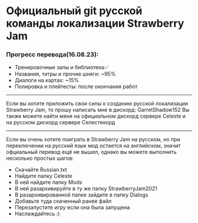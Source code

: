 # Официальный git русской команды локализации Strawberry Jam
### Прогресс перевода\(16.08.23\):
* Тренировочные залы и библиотека✅
* Названия, титры и прочие шняги: ~95%
* Диалоги на картах: ~15%
* Полировка и плейтесты: после окончания работ 
***
Если вы хотите приложить свои силы к созданию русской локализации Strawberry Jam, то прошу написать мне в дискорд: GarretShadow152
Вы также можете найти меня на официальном дискорд сервере Celeste и на русском дискорд сервере Селестекорд
***
Если вы очень хотите поиграть в Strawberry Jam на русском, но при переключении на русский язык мод остается на английском, значит офциальный перевод ещё не вышел, однако вы можете выполнить несколько простых шагов:
* Скачайте Russian.txt
* Найдите папку Celeste
* В ней найдите папку Mods
* В ней разархивируйте в ту же папку StrawberryJam2021
* В разархивированной папке зайдите в папку Dialogs
* Добавьте туда скаченный ранее файл
* Перезапустите игру если она была запущена
* Наслаждайтесь :\)